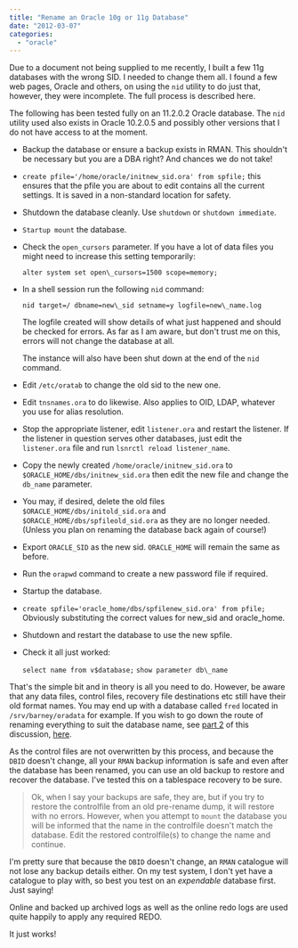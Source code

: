 ```yaml
---
title: "Rename an Oracle 10g or 11g Database"
date: "2012-03-07"
categories: 
  - "oracle"
---
```


Due to a document not being supplied to me recently, I built a few 11g databases with the wrong SID. I needed to change them all. I found a few web pages, Oracle and others, on using the `nid` utility to do just that, however, they were incomplete. The full process is described here.

The following has been tested fully on an 11.2.0.2 Oracle database. The `nid` utility used also exists in Oracle 10.2.0.5 and possibly other versions that I do not have access to at the moment.

- Backup the database or ensure a backup exists in RMAN. This shouldn't be necessary but you are a DBA right? And chances we do not take!

- `create pfile='/home/oracle/initnew_sid.ora' from spfile;` this ensures that the pfile you are about to edit contains all the current settings. It is saved in a non-standard location for safety.

- Shutdown the database cleanly. Use `shutdown` or `shutdown immediate`.

- `Startup mount` the database.

- Check the `open_cursors` parameter. If you have a lot of data files you might need to increase this setting temporarily:
    
    `alter system set open\_cursors=1500 scope=memory;`
    

- In a shell session run the following `nid` command:
    
    `nid target=/ dbname=new\_sid setname=y logfile=new\_name.log`
    
    The logfile created will show details of what just happened and should be checked for errors. As far as I am aware, but don't trust me on this, errors will not change the database at all.
    
    The instance will also have been shut down at the end of the `nid` command.

- Edit `/etc/oratab` to change the old sid to the new one.

- Edit `tnsnames.ora` to do likewise. Also applies to OID, LDAP, whatever you use for alias resolution.

- Stop the appropriate listener, edit `listener.ora` and restart the listener. If the listener in question serves other databases, just edit the `listener.ora` file and run `lsnrctl reload listener_name`.

- Copy the newly created `/home/oracle/initnew_sid.ora` to `$ORACLE_HOME/dbs/initnew_sid.ora` then edit the new file and change the `db_name` parameter.

- You may, if desired, delete the old files `$ORACLE_HOME/dbs/initold_sid.ora` and `$ORACLE_HOME/dbs/spfileold_sid.ora` as they are no longer needed. (Unless you plan on renaming the database back again of course!)

- Export `ORACLE_SID` as the new sid. `ORACLE_HOME` will remain the same as before.

- Run the `orapwd` command to create a new password file if required.

- Startup the database.

- `create spfile='oracle_home/dbs/spfilenew_sid.ora' from pfile;` Obviously substituting the correct values for new\_sid and oracle\_home.

- Shutdown and restart the database to use the new spfile.

- Check it all just worked:
    
    `select name from v$database;`
    `show parameter db\_name`
    

That's the simple bit and in theory is all you need to do. However, be aware that any data files, control files, recovery file destinations etc still have their old format names. You may end up with a database called `fred` located in `/srv/barney/oradata` for example. If you wish to go down the route of renaming everything to suit the database name, see [part 2](/posts/2012/08/rename-an-oracle-10g-or-11g-database-part-2/ "Rename an Oracle 10g or 11g Database – Part 2") of this discussion, [here](/posts/2012/08/rename-an-oracle-10g-or-11g-database-part-2/ "Rename an Oracle 10g or 11g Database – Part 2").

As the control files are not overwritten by this process, and because the `DBID` doesn't change, all your `RMAN` backup information is safe and even after the database has been renamed, you can use an old backup to restore and recover the database. I've tested this on a tablespace recovery to be sure.

> Ok, when I say your backups are safe, they are, but if you try to restore the controlfile from an old pre-rename dump, it will restore with no errors. However, when you attempt to `mount` the database you will be informed that the name in the controlfile doesn't match the database. Edit the restored controlfile(s) to change the name and continue.

I'm pretty sure that because the `DBID` doesn't change, an `RMAN` catalogue will not lose any backup details either. On my test system, I don't yet have a catalogue to play with, so best you test on an _expendable_ database first. Just saying!

Online and backed up archived logs as well as the online redo logs are used quite happily to apply any required REDO.

It just works!
